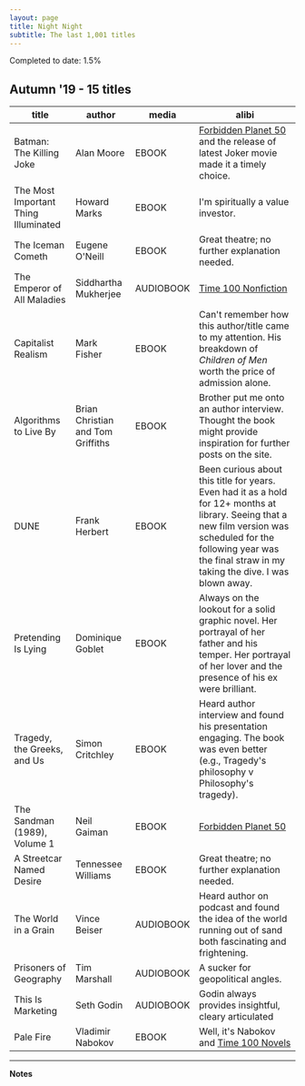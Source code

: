 ```yaml
---
layout: page
title: Night Night
subtitle: The last 1,001 titles
---
```


Completed to date: 1.5%

## Autumn '19 - 15 titles

|	title	|	author	|	media	|	alibi	|
|	---	|	---	|	---	|	---	|
|	Batman: The Killing Joke	|	Alan Moore	|	EBOOK	|	[Forbidden Planet 50] and the release of latest Joker movie made it a timely choice.	|
|	The Most Important Thing Illuminated	|	Howard Marks	|	EBOOK	|	I'm spiritually a value investor.	|
|	The Iceman Cometh	|	Eugene O'Neill	|	EBOOK	|	Great theatre; no further explanation needed. 	|
|	The Emperor of All Maladies	|	Siddhartha Mukherjee	|	AUDIOBOOK	|	[Time 100 Nonfiction]	|
|	Capitalist Realism	|	Mark Fisher	|	EBOOK	|	Can't remember how this author/title came to my attention. His breakdown of _Children of Men_ worth the price of admission alone. |
|	Algorithms to Live By	|	Brian Christian and Tom Griffiths	|	EBOOK	|	Brother put me onto an author interview. Thought the book might provide inspiration for further posts on the site.	|
|	DUNE	|	Frank Herbert	|	EBOOK	|	Been curious about this title for years. Even had it as a hold for 12+ months at library. Seeing that a new film version was scheduled for the following year was the final straw in my taking the dive. I was blown away. 	|
|	Pretending Is Lying	|	Dominique Goblet	|	EBOOK	|	Always on the lookout for a solid graphic novel. Her portrayal of her father and his temper. Her portrayal of her lover and the presence of his ex were brilliant.	|
|	Tragedy, the Greeks, and Us	|	Simon Critchley	|	EBOOK	|	Heard author interview and found his presentation engaging. The book was even better (e.g., Tragedy's philosophy v Philosophy's tragedy).	|
|	The Sandman (1989), Volume 1	|	Neil Gaiman	|	EBOOK	|	[Forbidden Planet 50]	|
|	A Streetcar Named Desire	|	Tennessee Williams	|	EBOOK	|	Great theatre; no further explanation needed. 	|
|	The World in a Grain	|	Vince Beiser	|	AUDIOBOOK	|	Heard author on podcast and found the idea of the world running out of sand both fascinating and frightening.	|
|	Prisoners of Geography	|	Tim Marshall	|	AUDIOBOOK	|	A sucker for geopolitical angles.	|
|	This Is Marketing	|	Seth Godin	|	AUDIOBOOK	|	Godin always provides insightful, cleary articulated 	|
|	Pale Fire	|	Vladimir Nabokov	|	EBOOK	|	Well, it's Nabokov and [Time 100 Novels] |



---

**Notes**

[Time 100 Novels]: http://entertainment.time.com/2005/10/16/all-time-100-novels/slide/all/
[Time 100 Nonfiction]: http://entertainment.time.com/2011/08/30/all-time-100-best-nonfiction-books/slide/all/
[Forbidden Planet 50]: https://forbiddenplanet.com/posts/50-best-best-graphic-novels/
[Flavorwire 25 Greatest Essay Collections]: https://www.flavorwire.com/378123/the-25-greatest-essay-collections-of-all-time
[Flavorwire 50 Essential Books of Poetry]: https://www.flavorwire.com/449473/50-essential-books-of-poetry-that-everyone-should-read
